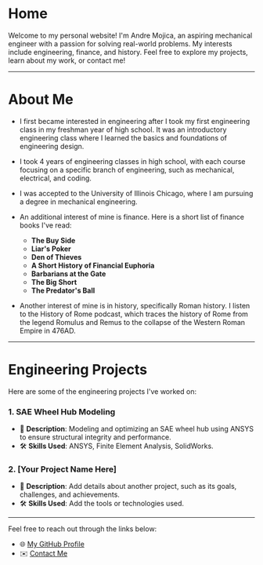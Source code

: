 # **Home**

Welcome to my personal website! I'm Andre Mojica, an aspiring mechanical engineer with a passion for solving real-world problems. My interests include engineering, finance, and history. Feel free to explore my projects, learn about my work, or contact me!

---

# **About Me**

- I first became interested in engineering after I took my first engineering class in my freshman year of high school. It was an introductory engineering class where I learned the basics and foundations of engineering design.  

- I took 4 years of engineering classes in high school, with each course focusing on a specific branch of engineering, such as mechanical, electrical, and coding.  

- I was accepted to the University of Illinois Chicago, where I am pursuing a degree in mechanical engineering.  

- An additional interest of mine is finance. Here is a short list of finance books I've read:  

  - **The Buy Side**  
  - **Liar's Poker**  
  - **Den of Thieves**  
  - **A Short History of Financial Euphoria**  
  - **Barbarians at the Gate**  
  - **The Big Short**  
  - **The Predator's Ball**  

- Another interest of mine is in history, specifically Roman history. I listen to the History of Rome podcast, which traces the history of Rome from the legend Romulus and Remus to the collapse of the Western Roman Empire in 476AD.

---

# **Engineering Projects**

Here are some of the engineering projects I've worked on:  

### **1. SAE Wheel Hub Modeling**  
- 🌱 **Description**: Modeling and optimizing an SAE wheel hub using ANSYS to ensure structural integrity and performance.  
- 🛠️ **Skills Used**: ANSYS, Finite Element Analysis, SolidWorks.  

### **2. [Your Project Name Here]**  
- 🌱 **Description**: Add details about another project, such as its goals, challenges, and achievements.  
- 🛠️ **Skills Used**: Add the tools or technologies used.  

---

Feel free to reach out through the links below:  

- 🌐 [My GitHub Profile](https://github.com/AndreM07)  
- ✉️ [Contact Me](mailto:andremojica7@gmail.com)  
